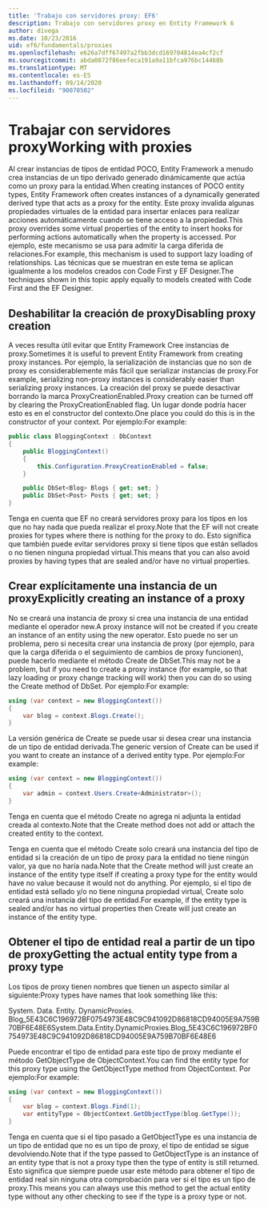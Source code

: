```yaml
---
title: 'Trabajo con servidores proxy: EF6'
description: Trabajo con servidores proxy en Entity Framework 6
author: divega
ms.date: 10/23/2016
uid: ef6/fundamentals/proxies
ms.openlocfilehash: e626a7dff67497a2fbb3dcd169704814ea4cf2cf
ms.sourcegitcommit: abda0872f86eefeca191a9a11bfca976bc14468b
ms.translationtype: MT
ms.contentlocale: es-ES
ms.lasthandoff: 09/14/2020
ms.locfileid: "90070502"
---
```

# <a name="working-with-proxies"></a><span data-ttu-id="5a8cb-103">Trabajar con servidores proxy</span><span class="sxs-lookup"><span data-stu-id="5a8cb-103">Working with proxies</span></span>
<span data-ttu-id="5a8cb-104">Al crear instancias de tipos de entidad POCO, Entity Framework a menudo crea instancias de un tipo derivado generado dinámicamente que actúa como un proxy para la entidad.</span><span class="sxs-lookup"><span data-stu-id="5a8cb-104">When creating instances of POCO entity types, Entity Framework often creates instances of a dynamically generated derived type that acts as a proxy for the entity.</span></span> <span data-ttu-id="5a8cb-105">Este proxy invalida algunas propiedades virtuales de la entidad para insertar enlaces para realizar acciones automáticamente cuando se tiene acceso a la propiedad.</span><span class="sxs-lookup"><span data-stu-id="5a8cb-105">This proxy overrides some virtual properties of the entity to insert hooks for performing actions automatically when the property is accessed.</span></span> <span data-ttu-id="5a8cb-106">Por ejemplo, este mecanismo se usa para admitir la carga diferida de relaciones.</span><span class="sxs-lookup"><span data-stu-id="5a8cb-106">For example, this mechanism is used to support lazy loading of relationships.</span></span> <span data-ttu-id="5a8cb-107">Las técnicas que se muestran en este tema se aplican igualmente a los modelos creados con Code First y EF Designer.</span><span class="sxs-lookup"><span data-stu-id="5a8cb-107">The techniques shown in this topic apply equally to models created with Code First and the EF Designer.</span></span>  

## <a name="disabling-proxy-creation"></a><span data-ttu-id="5a8cb-108">Deshabilitar la creación de proxy</span><span class="sxs-lookup"><span data-stu-id="5a8cb-108">Disabling proxy creation</span></span>  

<span data-ttu-id="5a8cb-109">A veces resulta útil evitar que Entity Framework Cree instancias de proxy.</span><span class="sxs-lookup"><span data-stu-id="5a8cb-109">Sometimes it is useful to prevent Entity Framework from creating proxy instances.</span></span> <span data-ttu-id="5a8cb-110">Por ejemplo, la serialización de instancias que no son de proxy es considerablemente más fácil que serializar instancias de proxy.</span><span class="sxs-lookup"><span data-stu-id="5a8cb-110">For example, serializing non-proxy instances is considerably easier than serializing proxy instances.</span></span> <span data-ttu-id="5a8cb-111">La creación del proxy se puede desactivar borrando la marca ProxyCreationEnabled.</span><span class="sxs-lookup"><span data-stu-id="5a8cb-111">Proxy creation can be turned off by clearing the ProxyCreationEnabled flag.</span></span> <span data-ttu-id="5a8cb-112">Un lugar donde podría hacer esto es en el constructor del contexto.</span><span class="sxs-lookup"><span data-stu-id="5a8cb-112">One place you could do this is in the constructor of your context.</span></span> <span data-ttu-id="5a8cb-113">Por ejemplo:</span><span class="sxs-lookup"><span data-stu-id="5a8cb-113">For example:</span></span>  

``` csharp
public class BloggingContext : DbContext
{
    public BloggingContext()
    {
        this.Configuration.ProxyCreationEnabled = false;
    }  

    public DbSet<Blog> Blogs { get; set; }
    public DbSet<Post> Posts { get; set; }
}
```  

<span data-ttu-id="5a8cb-114">Tenga en cuenta que EF no creará servidores proxy para los tipos en los que no hay nada que pueda realizar el proxy.</span><span class="sxs-lookup"><span data-stu-id="5a8cb-114">Note that the EF will not create proxies for types where there is nothing for the proxy to do.</span></span> <span data-ttu-id="5a8cb-115">Esto significa que también puede evitar servidores proxy si tiene tipos que están sellados o no tienen ninguna propiedad virtual.</span><span class="sxs-lookup"><span data-stu-id="5a8cb-115">This means that you can also avoid proxies by having types that are sealed and/or have no virtual properties.</span></span>  

## <a name="explicitly-creating-an-instance-of-a-proxy"></a><span data-ttu-id="5a8cb-116">Crear explícitamente una instancia de un proxy</span><span class="sxs-lookup"><span data-stu-id="5a8cb-116">Explicitly creating an instance of a proxy</span></span>  

<span data-ttu-id="5a8cb-117">No se creará una instancia de proxy si crea una instancia de una entidad mediante el operador new.</span><span class="sxs-lookup"><span data-stu-id="5a8cb-117">A proxy instance will not be created if you create an instance of an entity using the new operator.</span></span> <span data-ttu-id="5a8cb-118">Esto puede no ser un problema, pero si necesita crear una instancia de proxy (por ejemplo, para que la carga diferida o el seguimiento de cambios de proxy funcionen), puede hacerlo mediante el método Create de DbSet.</span><span class="sxs-lookup"><span data-stu-id="5a8cb-118">This may not be a problem, but if you need to create a proxy instance (for example, so that lazy loading or proxy change tracking will work) then you can do so using the Create method of DbSet.</span></span> <span data-ttu-id="5a8cb-119">Por ejemplo:</span><span class="sxs-lookup"><span data-stu-id="5a8cb-119">For example:</span></span>  

``` csharp
using (var context = new BloggingContext())
{
    var blog = context.Blogs.Create();
}
```  

<span data-ttu-id="5a8cb-120">La versión genérica de Create se puede usar si desea crear una instancia de un tipo de entidad derivada.</span><span class="sxs-lookup"><span data-stu-id="5a8cb-120">The generic version of Create can be used if you want to create an instance of a derived entity type.</span></span> <span data-ttu-id="5a8cb-121">Por ejemplo:</span><span class="sxs-lookup"><span data-stu-id="5a8cb-121">For example:</span></span>  

``` csharp
using (var context = new BloggingContext())
{
    var admin = context.Users.Create<Administrator>();
}
```  

<span data-ttu-id="5a8cb-122">Tenga en cuenta que el método Create no agrega ni adjunta la entidad creada al contexto.</span><span class="sxs-lookup"><span data-stu-id="5a8cb-122">Note that the Create method does not add or attach the created entity to the context.</span></span>  

<span data-ttu-id="5a8cb-123">Tenga en cuenta que el método Create solo creará una instancia del tipo de entidad si la creación de un tipo de proxy para la entidad no tiene ningún valor, ya que no haría nada.</span><span class="sxs-lookup"><span data-stu-id="5a8cb-123">Note that the Create method will just create an instance of the entity type itself if creating a proxy type for the entity would have no value because it would not do anything.</span></span> <span data-ttu-id="5a8cb-124">Por ejemplo, si el tipo de entidad está sellado y/o no tiene ninguna propiedad virtual, Create solo creará una instancia del tipo de entidad.</span><span class="sxs-lookup"><span data-stu-id="5a8cb-124">For example, if the entity type is sealed and/or has no virtual properties then Create will just create an instance of the entity type.</span></span>  

## <a name="getting-the-actual-entity-type-from-a-proxy-type"></a><span data-ttu-id="5a8cb-125">Obtener el tipo de entidad real a partir de un tipo de proxy</span><span class="sxs-lookup"><span data-stu-id="5a8cb-125">Getting the actual entity type from a proxy type</span></span>  

<span data-ttu-id="5a8cb-126">Los tipos de proxy tienen nombres que tienen un aspecto similar al siguiente:</span><span class="sxs-lookup"><span data-stu-id="5a8cb-126">Proxy types have names that look something like this:</span></span>  

<span data-ttu-id="5a8cb-127">System. Data. Entity. DynamicProxies. Blog_5E43C6C196972BF0754973E48C9C941092D86818CD94005E9A759B70BF6E48E6</span><span class="sxs-lookup"><span data-stu-id="5a8cb-127">System.Data.Entity.DynamicProxies.Blog_5E43C6C196972BF0754973E48C9C941092D86818CD94005E9A759B70BF6E48E6</span></span>  

<span data-ttu-id="5a8cb-128">Puede encontrar el tipo de entidad para este tipo de proxy mediante el método GetObjectType de ObjectContext.</span><span class="sxs-lookup"><span data-stu-id="5a8cb-128">You can find the entity type for this proxy type using the GetObjectType method from ObjectContext.</span></span> <span data-ttu-id="5a8cb-129">Por ejemplo:</span><span class="sxs-lookup"><span data-stu-id="5a8cb-129">For example:</span></span>  

``` csharp
using (var context = new BloggingContext())
{
    var blog = context.Blogs.Find(1);
    var entityType = ObjectContext.GetObjectType(blog.GetType());
}
```  

<span data-ttu-id="5a8cb-130">Tenga en cuenta que si el tipo pasado a GetObjectType es una instancia de un tipo de entidad que no es un tipo de proxy, el tipo de entidad se sigue devolviendo.</span><span class="sxs-lookup"><span data-stu-id="5a8cb-130">Note that if the type passed to GetObjectType is an instance of an entity type that is not a proxy type then the type of entity is still returned.</span></span> <span data-ttu-id="5a8cb-131">Esto significa que siempre puede usar este método para obtener el tipo de entidad real sin ninguna otra comprobación para ver si el tipo es un tipo de proxy.</span><span class="sxs-lookup"><span data-stu-id="5a8cb-131">This means you can always use this method to get the actual entity type without any other checking to see if the type is a proxy type or not.</span></span>  
